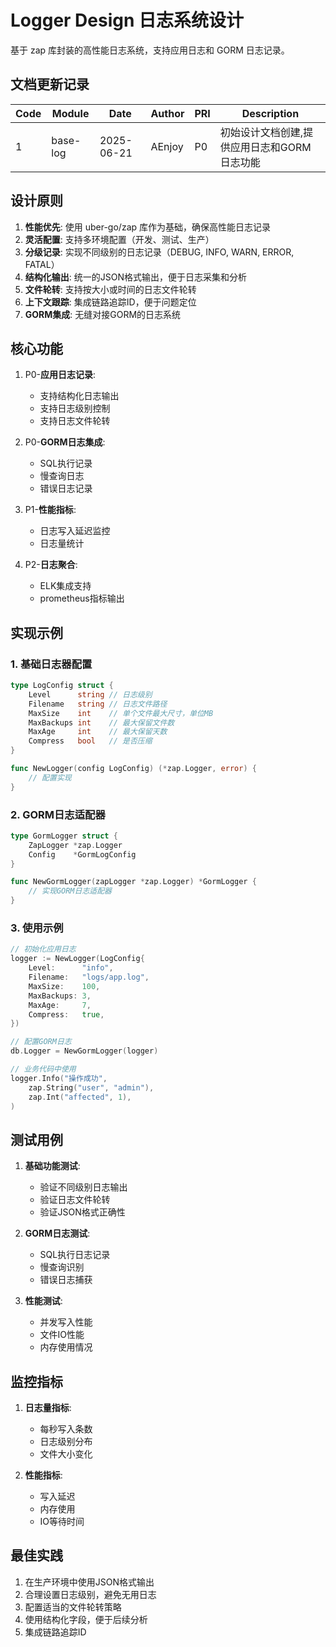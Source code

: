# Logger Design 日志系统设计

基于 zap 库封装的高性能日志系统，支持应用日志和 GORM 日志记录。

## 文档更新记录

| Code | Module    | Date       | Author | PRI | Description                          |
|------|-----------|------------|--------|-----|--------------------------------------|
| 1    | base-log  | 2025-06-21 | AEnjoy | P0  | 初始设计文档创建,提供应用日志和GORM日志功能 |

## 设计原则

1. **性能优先**: 使用 uber-go/zap 库作为基础，确保高性能日志记录
2. **灵活配置**: 支持多环境配置（开发、测试、生产）
3. **分级记录**: 实现不同级别的日志记录（DEBUG, INFO, WARN, ERROR, FATAL）
4. **结构化输出**: 统一的JSON格式输出，便于日志采集和分析
5. **文件轮转**: 支持按大小或时间的日志文件轮转
6. **上下文跟踪**: 集成链路追踪ID，便于问题定位
7. **GORM集成**: 无缝对接GORM的日志系统

## 核心功能

1. P0-**应用日志记录**: 
   - 支持结构化日志输出
   - 支持日志级别控制
   - 支持日志文件轮转
   
2. P0-**GORM日志集成**:
   - SQL执行记录
   - 慢查询日志
   - 错误日志记录

3. P1-**性能指标**:
   - 日志写入延迟监控
   - 日志量统计
   
4. P2-**日志聚合**:
   - ELK集成支持
   - prometheus指标输出

## 实现示例

### 1. 基础日志器配置

```go
type LogConfig struct {
    Level      string // 日志级别
    Filename   string // 日志文件路径
    MaxSize    int    // 单个文件最大尺寸，单位MB
    MaxBackups int    // 最大保留文件数
    MaxAge     int    // 最大保留天数
    Compress   bool   // 是否压缩
}

func NewLogger(config LogConfig) (*zap.Logger, error) {
    // 配置实现
}
```

### 2. GORM日志适配器

```go
type GormLogger struct {
    ZapLogger *zap.Logger
    Config    *GormLogConfig
}

func NewGormLogger(zapLogger *zap.Logger) *GormLogger {
    // 实现GORM日志适配器
}
```

### 3. 使用示例

```go
// 初始化应用日志
logger := NewLogger(LogConfig{
    Level:      "info",
    Filename:   "logs/app.log",
    MaxSize:    100,
    MaxBackups: 3,
    MaxAge:     7,
    Compress:   true,
})

// 配置GORM日志
db.Logger = NewGormLogger(logger)

// 业务代码中使用
logger.Info("操作成功",
    zap.String("user", "admin"),
    zap.Int("affected", 1),
)
```

## 测试用例

1. **基础功能测试**:
   - 验证不同级别日志输出
   - 验证日志文件轮转
   - 验证JSON格式正确性

2. **GORM日志测试**:
   - SQL执行日志记录
   - 慢查询识别
   - 错误日志捕获

3. **性能测试**:
   - 并发写入性能
   - 文件IO性能
   - 内存使用情况

## 监控指标

1. **日志量指标**:
   - 每秒写入条数
   - 日志级别分布
   - 文件大小变化

2. **性能指标**:
   - 写入延迟
   - 内存使用
   - IO等待时间

## 最佳实践

1. 在生产环境中使用JSON格式输出
2. 合理设置日志级别，避免无用日志
3. 配置适当的文件轮转策略
4. 使用结构化字段，便于后续分析
5. 集成链路追踪ID
